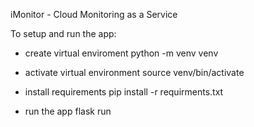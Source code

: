 iMonitor - Cloud Monitoring as a Service

To setup and run the app:

- create virtual enviroment
  python -m venv venv

- activate virtual environment
  source venv/bin/activate

- install requirements
  pip install -r requirments.txt

- run the app
  flask run

